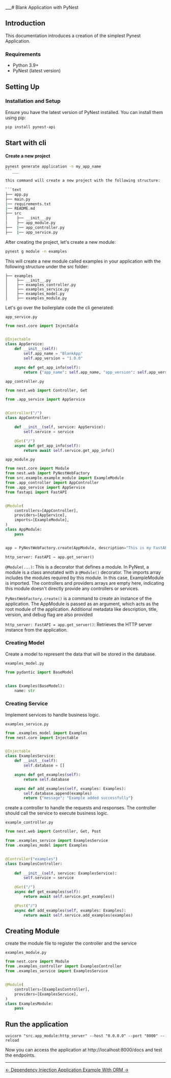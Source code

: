 ___# Blank Application with PyNest

## Introduction

This documentation introduces a creation of the simplest Pynest Application.

### Requirements

- Python 3.9+
- PyNest (latest version)

## Setting Up

### Installation and Setup

Ensure you have the latest version of PyNest installed. You can install them using pip:

```bash
pip install pynest-api
```

## Start with cli

#### Create a new project

```bash
pynest generate application -n my_app_name
```___

this command will create a new project with the following structure:

```text
├── app.py
├── main.py
|── requirements.txt
|── README.md
├── src
│    ├── __init__.py
│    ├── app_module.py
├──  |── app_controller.py
├──  |── app_service.py
```

After creating the project, let's create a new module:

```bash
pynest g module -n examples
```

This will create a new module called examples in your application with the following structure under the src folder:

```text
├── examples
│    ├── __init__.py
│    ├── examples_controller.py
│    ├── examples_service.py
│    ├── examples_model.py
│    ├── examples_module.py
```

Let's go over the boilerplate code the cli generated:

`app_service.py`
```python
from nest.core import Injectable


@Injectable
class AppService:
    def __init__(self):
        self.app_name = "BlankApp"
        self.app_version = "1.0.0"

    async def get_app_info(self):
        return {"app_name": self.app_name, "app_version": self.app_version}
```

`app_controller.py`
```python
from nest.web import Controller, Get

from .app_service import AppService


@Controller("/")
class AppController:

    def __init__(self, service: AppService):
        self.service = service

    @Get("/")
    async def get_app_info(self):
        return await self.service.get_app_info()
```

`app_module.py`

```python
from nest.core import Module
from nest.web import PyNestWebFactory
from src.example.example_module import ExampleModule
from .app_controller import AppController
from .app_service import AppService
from fastapi import FastAPI


@Module(
    controllers=[AppController],
    providers=[AppService],
    imports=[ExampleModule],
)
class AppModule:
    pass


app = PyNestWebFactory.create(AppModule, description="This is my FastAPI app", title="My App", version="1.0.0", debug=True)

http_server: FastAPI = app.get_server()
```

`@Module(...)`: This is a decorator that defines a module. In PyNest, a module is a class annotated with a `@Module()` decorator.
The imports array includes the modules required by this module. In this case, ExampleModule is imported. The controllers and providers arrays are empty here, indicating this module doesn't directly provide any controllers or services.

`PyNestWebFactory.create()` is a command to create an instance of the application.
The AppModule is passed as an argument, which acts as the root module of the application.
Additional metadata like description, title, version, and debug flag are also provided

`http_server: FastAPI = app.get_server()`: Retrieves the HTTP server instance from the application.

### Creating Model

Create a model to represent the data that will be stored in the database.

`examples_model.py`

```python
from pydantic import BaseModel


class Examples(BaseModel):
    name: str
```

### Creating Service

Implement services to handle business logic.

`examples_service.py`

```python
from .examples_model import Examples
from nest.core import Injectable


@Injectable
class ExamplesService:
    def __init__(self):
        self.database = []

    async def get_examples(self):
        return self.database

    async def add_examples(self, examples: Examples):
        self.database.append(examples)
        return {"message": "Example added successfully"}

```

create a controller to handle the requests and responses. The controller should call the service to execute business
logic.

`example_controller.py`

```python
from nest.web import Controller, Get, Post

from .examples_service import ExamplesService
from .examples_model import Examples


@Controller("examples")
class ExamplesController:
    
    def __init__(self, service: ExamplesService):
        self.service = service

    @Get("/")
    async def get_examples(self):
        return await self.service.get_examples()

    @Post("/")
    async def add_examples(self, examples: Examples):
        return await self.service.add_examples(examples)
```

## Creating Module

create the module file to register the controller and the service

`examples_module.py`

```python
from nest.core import Module
from .examples_controller import ExamplesController
from .examples_service import ExamplesService


@Module(
    controllers=[ExamplesController],
    providers=[ExamplesService],
)
class ExamplesModule:
    pass
```

## Run the application

```shell
uvicorn "src.app_module:http_server" --host "0.0.0.0" --port "8000" --reload
```

Now you can access the application at http://localhost:8000/docs and test the endpoints.

---

<nav class="md-footer-nav">
  <a href="/PyNest/dependency_injection" class="md-footer-nav__link">
    <span>&larr; Dependency Injection</span>
  </a>
  <a href="/PyNest/sync_orm" class="md-footer-nav__link">
    <span>Application Example With ORM &rarr;</span>
  </a>
</nav>
